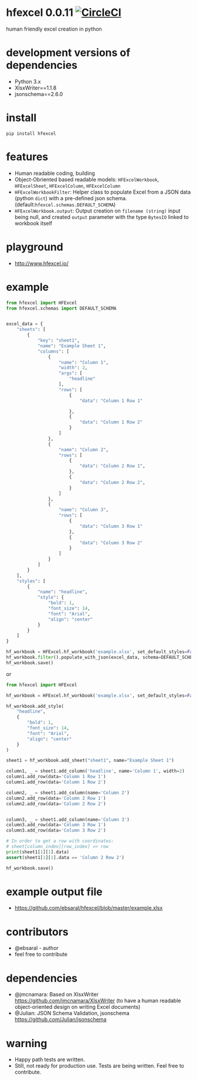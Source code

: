 # hfexcel 0.0.11 [![CircleCI](https://circleci.com/gh/ebsaral/hfexcel.svg?style=svg)](https://circleci.com/gh/ebsaral/hfexcel)

human friendly excel creation in python

# development versions of dependencies

- Python 3.x
- XlsxWriter==1.1.8
- jsonschema==2.6.0

# install

```
pip install hfexcel
```

# features

- Human readable coding, building
- Object-Obriented based readable models: `HFExcelWorkbook`, `HFExcelSheet`, `HFExcelColumn`, `HFExcelColumn`
- `HFExcelWorkbookFilter`: Helper class to populate Excel from a JSON data (python `dict`) with a pre-defined json schema. (default:`hfexcel.schemas.DEFAULT_SCHEMA`)
- `HFExcelWorkbook.output`: Output creation on `filename (string)` input being null, and created `output` parameter with the type `BytesIO` linked to workbook itself


# playground

- http://www.hfexcel.io/

# example

```python
from hfexcel import HFExcel
from hfexcel.schemas import DEFAULT_SCHEMA


excel_data = {
    "sheets": [
        {
            "key": "sheet1",
            "name": "Example Sheet 1",
            "columns": [
                {
                    "name": "Column 1",
                    "width": 2,
                    "args": [
                        "headline"
                    ],
                    "rows": [
                        {
                            "data": "Column 1 Row 1"

                        },
                        {
                            "data": "Column 1 Row 2"
                        }
                    ]
                },
                {
                    "name": "Column 2",
                    "rows": [
                        {
                            "data": "Column 2 Row 1",
                        },
                        {
                            "data": "Column 2 Row 2",
                        }
                    ]
                },
                {
                    "name": "Column 3",
                    "rows": [
                        {
                            "data": "Column 3 Row 1"
                        },
                        {
                            "data": "Column 3 Row 2"
                        }
                    ]
                }
            ]
        }
    ],
    "styles": [
        {
            "name": "headline",
            "style": {
                "bold": 1,
                "font_size": 14,
                "font": "Arial",
                "align": "center"
            }
        }
    ]
}

hf_workbook = HFExcel.hf_workbook('example.xlsx', set_default_styles=False)
hf_workbook.filter().populate_with_json(excel_data, schema=DEFAULT_SCHEMA)
hf_workbook.save()
```

or 

```python
from hfexcel import HFExcel

hf_workbook = HFExcel.hf_workbook('example.xlsx', set_default_styles=False)

hf_workbook.add_style(
    "headline", 
    {
        "bold": 1,
        "font_size": 14,
        "font": "Arial",
        "align": "center"
    }
)

sheet1 = hf_workbook.add_sheet("sheet1", name="Example Sheet 1")

column1, _ = sheet1.add_column('headline', name='Column 1', width=2)
column1.add_row(data='Column 1 Row 1')
column1.add_row(data='Column 1 Row 2')

column2, _ = sheet1.add_column(name='Column 2')
column2.add_row(data='Column 2 Row 1')
column2.add_row(data='Column 2 Row 2')


column3, _ = sheet1.add_column(name='Column 3')
column3.add_row(data='Column 3 Row 1')
column3.add_row(data='Column 3 Row 2')

# In order to get a row with coordinates:
# sheet[column_index][row_index] => row
print(sheet1[1][1].data)
assert(sheet1[1][1].data == 'Column 2 Row 2')

hf_workbook.save()
```

# example output file

- https://github.com/ebsaral/hfexcel/blob/master/example.xlsx

# contributors

- @ebsaral - author
- feel free to contribute

# dependencies

- @jmcnamara: Based on XlsxWriter https://github.com/jmcnamara/XlsxWriter (to have a human readable object-oriented design on writing Excel documents)
- @Julian: JSON Schema Validation, jsonschema https://github.com/Julian/jsonschema

# warning

- Happy path tests are written.
- Still, not ready for production use. Tests are being written. Feel free to contribute.
